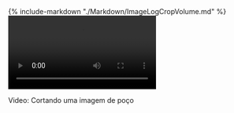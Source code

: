 <div class="content-wrapper" markdown="1">
<div class="text-content" markdown="1">
<div markdown="1">
{% include-markdown "./Markdown/ImageLogCropVolume.md" %}
</div>
</div>
<div class="video-wrapper">
<video class="floating-video" controls>
<source src="../../assets/videos/imagelog_crop.webm" type="video/webm">
Sorry, your browser does not support the video tag.
</video>
<p class="video-caption">Video: Cortando uma imagem de poço</p>
</div>
</div>